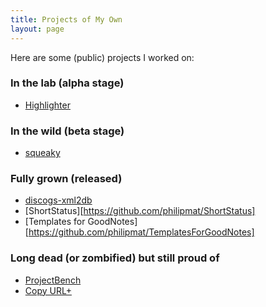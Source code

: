 ```yaml
---
title: Projects of My Own
layout: page
---
```


Here are some (public) projects I worked on:

### In the lab (alpha stage)

* [Highlighter](highlighter.html)

### In the wild (beta stage)

* [squeaky](squeaky.html)

### Fully grown (released)
 
* [discogs-xml2db](http://github.com/philipmat/discogs-xml2db)
* [ShortStatus][https://github.com/philipmat/ShortStatus]
* [Templates for GoodNotes][https://github.com/philipmat/TemplatesForGoodNotes]

### Long dead (or zombified) but still proud of

* [ProjectBench](http://projectbench.sourceforge.net)
* [Copy URL+](http://copyurlplus.mozdev.org/)


